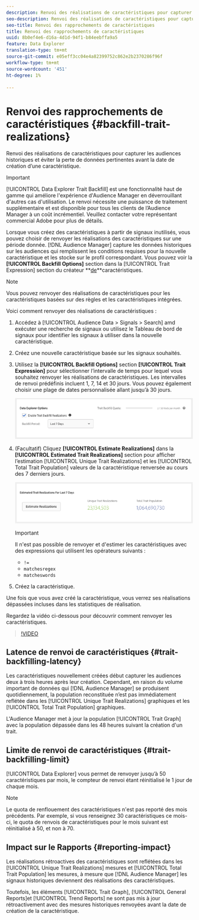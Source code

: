 ```yaml
---
description: Renvoi des réalisations de caractéristiques pour capturer les audiences historiques et éviter la perte de données pertinentes avant la date de création d’une caractéristique.
seo-description: Renvoi des réalisations de caractéristiques pour capturer les audiences historiques et éviter la perte de données pertinentes avant la date de création d’une caractéristique.
seo-title: Renvoi des rapprochements de caractéristiques
title: Renvoi des rapprochements de caractéristiques
uuid: 8b0ef4e6-d16a-4d1d-94f1-b84eebffa9a5
feature: Data Explorer
translation-type: tm+mt
source-git-commit: e05eff3cc04e4a82399752c862e2b2370286f96f
workflow-type: tm+mt
source-wordcount: '451'
ht-degree: 1%

---
```



# Renvoi des rapprochements de caractéristiques {#backfill-trait-realizations}

Renvoi des réalisations de caractéristiques pour capturer les audiences historiques et éviter la perte de données pertinentes avant la date de création d’une caractéristique.

>[!IMPORTANT]
>
>[!UICONTROL Data Explorer Trait Backfill] est une fonctionnalité haut de gamme qui améliore l&#39;expérience d&#39;Audience Manager en déverrouillant d&#39;autres cas d&#39;utilisation. Le renvoi nécessite une puissance de traitement supplémentaire et est disponible pour tous les clients de l’Audience Manager à un coût incrémentiel. Veuillez contacter votre représentant commercial Adobe pour plus de détails.

Lorsque vous créez des caractéristiques à partir de signaux inutilisés, vous pouvez choisir de renvoyer les réalisations des caractéristiques sur une période donnée. [!DNL Audience Manager] capture les données historiques sur les audiences qui remplissent les conditions requises pour la nouvelle caractéristique et les stocke sur le profil correspondant. Vous pouvez voir la **[!UICONTROL Backfill Options]** section dans la [!UICONTROL Trait Expression] section du créateur **[de](../../features/traits/about-trait-builder.md)**caractéristiques.

>[!NOTE]
>
>Vous pouvez renvoyer des réalisations de caractéristiques pour les caractéristiques basées sur des règles et les caractéristiques intégrées.

Voici comment renvoyer des réalisations de caractéristiques :

1. Accédez à [!UICONTROL Audience Data > Signals > Search] amd exécuter une recherche de signaux ou utilisez le Tableau de bord [](../../features/data-explorer/data-explorer-signals-dashboard.md) de signaux pour identifier les signaux à utiliser dans la nouvelle caractéristique.
1. Créez une nouvelle caractéristique basée sur les signaux souhaités.
1. Utilisez la **[!UICONTROL Backfill Options]** section **[!UICONTROL Trait Expression]** pour sélectionner l’intervalle de temps pour lequel vous souhaitez renvoyer les réalisations de caractéristiques. Les intervalles de renvoi prédéfinis incluent 1, 7, 14 et 30 jours. Vous pouvez également choisir une plage de dates personnalisée allant jusqu’à 30 jours.

   ![trait-retour](assets/signals-trait-backfill.png)

1. (Facultatif) Cliquez **[!UICONTROL Estimate Realizations]** dans la **[!UICONTROL Estimated Trait Realizations]** section pour afficher l’estimation [!UICONTROL Unique Trait Realizations] et les [!UICONTROL Total Trait Population] valeurs de la caractéristique renversée au cours des 7 derniers jours.

   ![estimation-caractéristiques-réalisations](assets/estimate-trait-realizations.png)

   >[!IMPORTANT]
   >
   >Il n&#39;est pas possible de renvoyer et d&#39;estimer les caractéristiques avec des expressions qui utilisent les opérateurs suivants :
   >    * `!=`
   >    * `matchesregex`
   >    * `matcheswords`

1. Créez la caractéristique.

Une fois que vous avez créé la caractéristique, vous verrez ses réalisations dépassées incluses dans les statistiques de réalisation.

Regardez la vidéo ci-dessous pour découvrir comment renvoyer les caractéristiques.

>[!VIDEO](https://video.tv.adobe.com/v/25169/)

## Latence de renvoi de caractéristiques {#trait-backfilling-latency}

Les caractéristiques nouvellement créées début capturer les audiences deux à trois heures après leur création. Cependant, en raison du volume important de données qui [!DNL Audience Manager] se produisent quotidiennement, la population reconstituée n’est pas immédiatement reflétée dans les [!UICONTROL Unique Trait Realizations] graphiques et les [!UICONTROL Total Trait Population] graphiques.

L&#39;Audience Manager met à jour la population [!UICONTROL Trait Graph] avec la population dépassée dans les 48 heures suivant la création d&#39;un trait.

## Limite de renvoi de caractéristiques {#trait-backfilling-limit}

[!UICONTROL Data Explorer] vous permet de renvoyer jusqu’à 50 caractéristiques par mois, le compteur de renvoi étant réinitialisé le 1 jour de chaque mois.

>[!NOTE]
>
>Le quota de renflouement des caractéristiques n&#39;est pas reporté des mois précédents. Par exemple, si vous renseignez 30 caractéristiques ce mois-ci, le quota de renvois de caractéristiques pour le mois suivant est réinitialisé à 50, et non à 70.

## Impact sur le Rapports {#reporting-impact}

Les réalisations rétroactives des caractéristiques sont reflétées dans les [!UICONTROL Unique Trait Realizations] mesures et [!UICONTROL Total Trait Population] les mesures, à mesure que [!DNL Audience Manager] les signaux historiques deviennent des réalisations des caractéristiques.

Toutefois, les éléments [!UICONTROL Trait Graph], [!UICONTROL General Reports]et [!UICONTROL Trend Reports] ne sont pas mis à jour rétroactivement avec des mesures historiques renvoyées avant la date de création de la caractéristique.